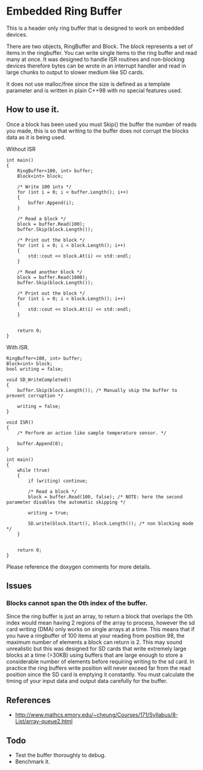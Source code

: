 # Embedded Ring Buffer
This is a header only ring buffer that is designed to work on embedded devices.

There are two objects, RingBuffer and Block. The block represents a set of items in the ringbuffer. You can write single items to the ring buffer and read many at once. 
It was designed to handle ISR routines and non-blocking devices therefore bytes can be wrote in an interrupt handler and read in large chunks to output to slower medium like SD cards. 

It does not use malloc/free since the size is defined as a template parameter and is written in plain C++98 with no special features used.

## How to use it.

Once a block has been used you must Skip() the buffer the number of reads you made, this is so that writing to the buffer does not corrupt the blocks data as it is being used.


Without ISR
```
int main()
{
    RingBuffer<100, int> buffer;
    Block<int> block;

    /* Write 100 ints */
    for (int i = 0; i < buffer.Length(); i++)
    {
        buffer.Append(i);
    }

    /* Read a block */
    block = buffer.Read(100);
    buffer.Skip(block.Length());

    /* Print out the block */
    for (int i = 0; i < block.Length(); i++)
    {
        std::cout << block.At(i) << std::endl;
    }

    /* Read another block */
    block = buffer.Read(1000);
    buffer.Skip(block.Length());

    /* Print out the block */
    for (int i = 0; i < block.Length(); i++)
    {
        std::cout << block.At(i) << std::endl;
    }


    return 0;
}
```

With ISR.
```
RingBuffer<100, int> buffer;
Block<int> block;
bool writing = false;

void SD_WriteCompleted()
{
    buffer.Skip(block.Length()); /* Manually skip the buffer to prevent corruption */
    
    writing = false;
}

void ISR()
{
    /* Perform an action like sample temperature sensor. */

    buffer.Append(0);
}

int main()
{
    while (true)
    {
        if (writing) continue;
        
        /* Read a block */
        block = buffer.Read(100, false); /* NOTE: here the second parameter disables the automatic skipping */

        writing = true;
        
        SD.write(block.Start(), block.Length()); /* non blocking mode */
    }


    return 0;
}
```


Please reference the doxygen comments for more details.

## Issues

### Blocks cannot span the 0th index of the buffer.
Since the ring buffer is just an array, to return a block that overlaps the 0th index would mean having 2 regions of the array to process, however the sd card writing (DMA) only works on single arrays at a time.
This means that if you have a ringbuffer of 100 items at your reading from position 98, the maximum number of elements a block can return is 2. 
This may sound unrealistic but this was designed for SD cards that write extremely large blocks at a time (>30KB) using buffers that are large enough to store a considerable number of elements before requiring writing to the sd card.
In practice the ring buffers write position will never exceed far from the read position since the SD card is emptying it constantly. You must calculate the timing of your input data and output data carefully for the buffer.

## References
  - http://www.mathcs.emory.edu/~cheung/Courses/171/Syllabus/8-List/array-queue2.html

## Todo
  - Test the buffer thoroughly to debug.
  - Benchmark it.
